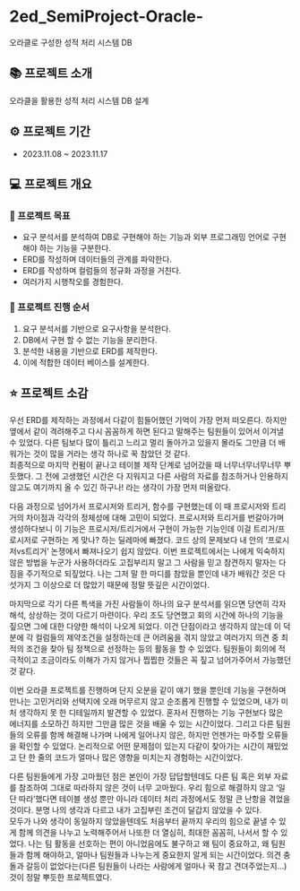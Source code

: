 # 2ed_SemiProject-Oracle-
오라클로 구성한 성적 처리 시스템 DB

## 📚 프로젝트 소개
오라클을 활용한 성적 처리 시스템 DB 설계

## ⚙ 프로젝트 기간
* 2023.11.08 ~ 2023.11.17

## 💻 프로젝트 개요
### 📝 프로젝트 목표
* 요구 분석서를 분석하여 DB로 구현해야 하는 기능과 외부 프로그래밍 언어로 구현해야 하는 기능을 구분한다.
* ERD를 작성하며 데이터들의 관계를 파악한다.
* ERD를 작성하며 컬럼들의 정규화 과정을 거친다.
* 여러가지 시행착오를 경험한다. 

### 📝 프로젝트 진행 순서
1. 요구 분석서를 기반으로 요구사항을 분석한다.
2. DB에서 구현 할 수 없는 기능을 분리한다.
3. 분석한 내용을 기반으로 ERD를 제작한다.
4. 이에 적합한 데이터 베이스를 설계한다.

## ⭐ 프로젝트 소감
 우선 ERD를 제작하는 과정에서 다같이 힘들어했던 기억이 가장 먼저 떠오른다.
하지만 옆에서 같이 격려해주고 다시 꼼꼼하게 하면 된다고 말해주는 팀원들이 있어서 이겨낼 수 있었다.
다른 팀보다 많이 틀리고 느리고 멀리 돌아가고 있을지 몰라도 그만큼 더 배워가는 것이 많을 거라는 생각 하나로 꾹 참았던 것 같다.
<br> 최종적으로 마지막 컨펌이 끝나고 테이블 제작 단계로 넘어갔을 때 너무너무너무너무 뿌듯했다.
그 전에 고생했던 시간은 다 지워지고 다른 사람의 자료를 참조하거나 인용하지 않고도 여기까지 올 수 있긴 하구나! 라는 생각이 가장 먼저 떠올랐다.


 다음 과정으로 넘어가서 프로시저와 트리거, 함수를 구현했는데 이 때 프로시저와 트리거의 차이점과 각각의 정체성에 대해 고민이 되었다.
프로시저와 트리거를 번갈아가며 생성하다보니 이 기능은 프로시저/트리거에서 구현이 가능한 기능인데 이걸 트리거/프로시저로 구현하는 게 맞나? 하는 딜레마에 빠졌다.
코드 상의 문제보다 내 안의 ‘프로시저vs트리거’ 논쟁에서 빠져나오기 쉽지 않았다.
이번 프로젝트에서는 나에게 익숙하지 않은 방법을 누군가 사용하더라도 고집부리지 말고 그 사람을 믿고 참견하지 말자는 다짐을 주기적으로 되짚었다.
나는 그저 말 한 마디를 참았을 뿐인데 내가 배워간 것은 다섯가지 그 이상으로 더 많았기 때문에 정말 뜻깊은 시간이었다.


 마지막으로 각기 다른 특색을 가진 사람들이 하나의 요구 분석서를 읽으면 당연히 각자 해석, 상상하는 것이 다르기 마련이다.
 우리 조도 당연했고 회의 시간에 하나의 기능을 짚으면 그에 대한 다양한 해석이 나오게 되었다.
 이건 단점이라고 생각하지 않는데 이 덕분에 각 컬럼들의 제약조건을 설정하는데 큰 어려움을 겪지 않았고 여러가지 의견 중 최적의 조건을 찾아 팀 정책으로 선정하는 등의 활동을 할 수 있었다.
 팀원들이 회의에 적극적이고 조금이라도 이해가 가지 않거나 찝찝한 것들은 꼭 짚고 넘어가주어서 가능했던 것 같다.

 
 이번 오라클 프로젝트를 진행하며 단지 오분을 같이 얘기 했을 뿐인데 기능을 구현하며 만나는 고민거리와 선택지에 오래 머무르지 않고 순조롭게 진행할 수 있었으며, 내가 미처 생각하지 못 한 디테일까지 발견할 수 있었다.
 혼자서 진행하는 기능 구현보다 많은 에너지를 소모하긴 하지만 그만큼 많은 것을 배울 수 있는 시간이었다.
 그리고 다른 팀원들의 오류를 함께 해결해 나가며 나에게 일어나지 않은, 하지만 언젠가는 마주할 오류들을 확인할 수 있었다.
 논리적으로 어떤 문제점이 있는지 다같이 찾아가는 시간이 재밌었고 단 한 줄의 코드가 얼마나 많은 영향을 미치는지 경험하는 시간이었다.
 
 
 다른 팀원들에게 가장 고마웠던 점은 본인이 가장 답답할텐데도 다른 팀 혹은 외부 자료를 참조하여 그대로 따라하지 않은 것이 너무 고마웠다.
 우리 힘으로 해결하지 않고 ‘일단 따라’했다면 테이블 생성 뿐만 아니라 데이터 처리 과정에서도 정말 큰 난항을 겪었을 것이다.
 분명 나의 생각과 다르고 내가 고집부린 조건이 달갑지 않았을 수 있다.
 <br> 모두가 나와 생각이 동일하지 않았을텐데도 처음부터 끝까지 우리의 힘으로 끝낼 수 있게 함께 의견을 나누고 노력해주어서 나또한 더 열심히, 최대한 꼼꼼히, 나서서 할 수 있었다.
 나는 팀 활동을 선호하는 편이 아니었음에도 불구하고 왜 팀이 중요하고, 왜 팀원들과 함께 해야하고, 얼마나 팀원들과 나누는게 중요한지 알게 되는 시간이었다.
 의견 충돌과 갈등이 없었다는(다른 팀원들이 나라는 사람에게 얼마나 꾹 참고 견뎌주었는지…) 것이 정말 뿌듯한 프로젝트였다.
